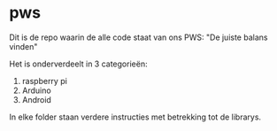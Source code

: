 # pws
Dit is de repo waarin de alle code staat van ons PWS: "De juiste balans vinden"

Het is onderverdeelt in 3 categorieën:

1. raspberry pi
2. Arduino
3. Android

In elke folder staan verdere instructies met betrekking tot de librarys.
